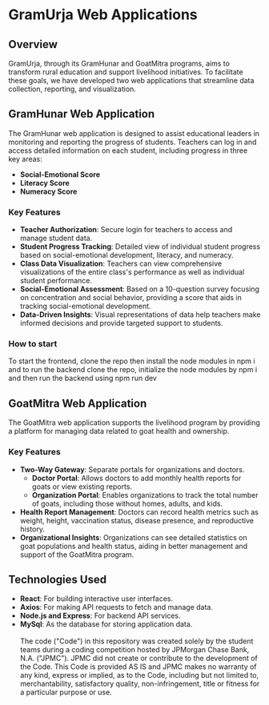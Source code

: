 # GramUrja Web Applications

## Overview

GramUrja, through its GramHunar and GoatMitra programs, aims to transform rural education and support livelihood initiatives. To facilitate these goals, we have developed two web applications that streamline data collection, reporting, and visualization.

## GramHunar Web Application

The GramHunar web application is designed to assist educational leaders in monitoring and reporting the progress of students. Teachers can log in and access detailed information on each student, including progress in three key areas:
- **Social-Emotional Score**
- **Literacy Score**
- **Numeracy Score**

### Key Features
- **Teacher Authorization**: Secure login for teachers to access and manage student data.
- **Student Progress Tracking**: Detailed view of individual student progress based on social-emotional development, literacy, and numeracy.
- **Class Data Visualization**: Teachers can view comprehensive visualizations of the entire class's performance as well as individual student performance.
- **Social-Emotional Assessment**: Based on a 10-question survey focusing on concentration and social behavior, providing a score that aids in tracking social-emotional development.
- **Data-Driven Insights**: Visual representations of data help teachers make informed decisions and provide targeted support to students.

### How to start
 To start the frontend, clone the repo then install the node modules in npm i and to run the backend clone the repo, initialize the node modules by npm i and then run the backend using npm run dev 

## GoatMitra Web Application

The GoatMitra web application supports the livelihood program by providing a platform for managing data related to goat health and ownership.

### Key Features
- **Two-Way Gateway**: Separate portals for organizations and doctors.
  - **Doctor Portal**: Allows doctors to add monthly health reports for goats or view existing reports.
  - **Organization Portal**: Enables organizations to track the total number of goats, including those without homes, adults, and kids.
- **Health Report Management**: Doctors can record health metrics such as weight, height, vaccination status, disease presence, and reproductive history.
- **Organizational Insights**: Organizations can see detailed statistics on goat populations and health status, aiding in better management and support of the GoatMitra program.

## Technologies Used
- **React**: For building interactive user interfaces.
- **Axios**: For making API requests to fetch and manage data.
- **Node.js and Express**: For backend API services.
- **MySql**: As the database for storing application data.
 <br /> <br /> The code ("Code") in this repository was created solely by the student teams during a coding competition hosted by JPMorgan Chase Bank, N.A. ("JPMC"). JPMC did not create or contribute to the development of the Code. This Code is provided AS IS and JPMC makes no warranty of any kind, express or implied, as to the Code, including but not limited to, merchantability, satisfactory quality, non-infringement, title or fitness for a particular purpose or use.